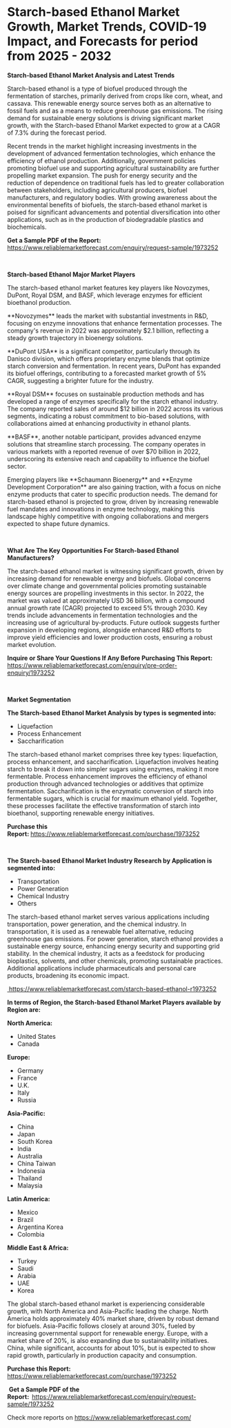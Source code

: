 <p><h1>Starch-based Ethanol Market Growth, Market Trends, COVID-19 Impact, and Forecasts for period from 2025 - 2032</h1></p><p><strong>Starch-based Ethanol Market Analysis and Latest Trends</strong></p>
<p><p>Starch-based ethanol is a type of biofuel produced through the fermentation of starches, primarily derived from crops like corn, wheat, and cassava. This renewable energy source serves both as an alternative to fossil fuels and as a means to reduce greenhouse gas emissions. The rising demand for sustainable energy solutions is driving significant market growth, with the Starch-based Ethanol Market expected to grow at a CAGR of 7.3% during the forecast period.</p><p>Recent trends in the market highlight increasing investments in the development of advanced fermentation technologies, which enhance the efficiency of ethanol production. Additionally, government policies promoting biofuel use and supporting agricultural sustainability are further propelling market expansion. The push for energy security and the reduction of dependence on traditional fuels has led to greater collaboration between stakeholders, including agricultural producers, biofuel manufacturers, and regulatory bodies. With growing awareness about the environmental benefits of biofuels, the starch-based ethanol market is poised for significant advancements and potential diversification into other applications, such as in the production of biodegradable plastics and biochemicals.</p></p>
<p><strong>Get a Sample PDF of the Report:&nbsp;</strong> <a href="https://www.reliablemarketforecast.com/enquiry/request-sample/1973252?utm_campaign=1169&utm_medium=2&utm_source=Github&utm_content=ia&utm_term=04022025&utm_id=starch-based-ethanol">https://www.reliablemarketforecast.com/enquiry/request-sample/1973252</a></p>
<p>&nbsp;</p>
<p><strong>Starch-based Ethanol Major Market Players</strong></p>
<p><p>The starch-based ethanol market features key players like Novozymes, DuPont, Royal DSM, and BASF, which leverage enzymes for efficient bioethanol production. </p><p>**Novozymes** leads the market with substantial investments in R&D, focusing on enzyme innovations that enhance fermentation processes. The company's revenue in 2022 was approximately $2.1 billion, reflecting a steady growth trajectory in bioenergy solutions.</p><p>**DuPont USA** is a significant competitor, particularly through its Danisco division, which offers proprietary enzyme blends that optimize starch conversion and fermentation. In recent years, DuPont has expanded its biofuel offerings, contributing to a forecasted market growth of 5% CAGR, suggesting a brighter future for the industry.</p><p>**Royal DSM** focuses on sustainable production methods and has developed a range of enzymes specifically for the starch ethanol industry. The company reported sales of around $12 billion in 2022 across its various segments, indicating a robust commitment to bio-based solutions, with collaborations aimed at enhancing productivity in ethanol plants.</p><p>**BASF**, another notable participant, provides advanced enzyme solutions that streamline starch processing. The company operates in various markets with a reported revenue of over $70 billion in 2022, underscoring its extensive reach and capability to influence the biofuel sector.</p><p>Emerging players like **Schaumann Bioenergy** and **Enzyme Development Corporation** are also gaining traction, with a focus on niche enzyme products that cater to specific production needs. The demand for starch-based ethanol is projected to grow, driven by increasing renewable fuel mandates and innovations in enzyme technology, making this landscape highly competitive with ongoing collaborations and mergers expected to shape future dynamics.</p></p>
<p>&nbsp;</p>
<p><strong>What Are The Key Opportunities For Starch-based Ethanol Manufacturers?</strong></p>
<p><p>The starch-based ethanol market is witnessing significant growth, driven by increasing demand for renewable energy and biofuels. Global concerns over climate change and governmental policies promoting sustainable energy sources are propelling investments in this sector. In 2022, the market was valued at approximately USD 36 billion, with a compound annual growth rate (CAGR) projected to exceed 5% through 2030. Key trends include advancements in fermentation technologies and the increasing use of agricultural by-products. Future outlook suggests further expansion in developing regions, alongside enhanced R&D efforts to improve yield efficiencies and lower production costs, ensuring a robust market evolution.</p></p>
<p><strong>Inquire or Share Your Questions If Any Before Purchasing This Report:</strong> <a href="https://www.reliablemarketforecast.com/enquiry/pre-order-enquiry/1973252?utm_campaign=1169&utm_medium=2&utm_source=Github&utm_content=ia&utm_term=04022025&utm_id=starch-based-ethanol">https://www.reliablemarketforecast.com/enquiry/pre-order-enquiry/1973252</a></p>
<p>&nbsp;</p>
<p><strong>Market Segmentation</strong></p>
<p><strong>The Starch-based Ethanol Market Analysis by types is segmented into:</strong></p>
<p><ul><li>Liquefaction</li><li>Process Enhancement</li><li>Saccharification</li></ul></p>
<p><p>The starch-based ethanol market comprises three key types: liquefaction, process enhancement, and saccharification. Liquefaction involves heating starch to break it down into simpler sugars using enzymes, making it more fermentable. Process enhancement improves the efficiency of ethanol production through advanced technologies or additives that optimize fermentation. Saccharification is the enzymatic conversion of starch into fermentable sugars, which is crucial for maximum ethanol yield. Together, these processes facilitate the effective transformation of starch into bioethanol, supporting renewable energy initiatives.</p></p>
<p><strong>Purchase this Report:&nbsp;</strong><a href="https://www.reliablemarketforecast.com/purchase/1973252?utm_campaign=1169&utm_medium=2&utm_source=Github&utm_content=ia&utm_term=04022025&utm_id=starch-based-ethanol">https://www.reliablemarketforecast.com/purchase/1973252</a></p>
<p>&nbsp;</p>
<p><strong>The Starch-based Ethanol Market Industry Research by Application is segmented into:</strong></p>
<p><ul><li>Transportation</li><li>Power Generation</li><li>Chemical Industry</li><li>Others</li></ul></p>
<p><p>The starch-based ethanol market serves various applications including transportation, power generation, and the chemical industry. In transportation, it is used as a renewable fuel alternative, reducing greenhouse gas emissions. For power generation, starch ethanol provides a sustainable energy source, enhancing energy security and supporting grid stability. In the chemical industry, it acts as a feedstock for producing bioplastics, solvents, and other chemicals, promoting sustainable practices. Additional applications include pharmaceuticals and personal care products, broadening its economic impact.</p></p>
<p><a href="https://www.reliablemarketforecast.com/starch-based-ethanol-r1973252?utm_campaign=1169&utm_medium=2&utm_source=Github&utm_content=ia&utm_term=04022025&utm_id=starch-based-ethanol">&nbsp;https://www.reliablemarketforecast.com/starch-based-ethanol-r1973252</a></p>
<p><strong>In terms of Region, the Starch-based Ethanol Market Players available by Region are:</strong></p>
<p>
    <p> <strong> North America: </strong>
        <ul>
            <li>United States</li>
            <li>Canada</li>
        </ul>
        </p> 
    <p> <strong> Europe: </strong>
        <ul>
            <li>Germany</li>
            <li>France</li>
            <li>U.K.</li>
            <li>Italy</li>
            <li>Russia</li>
        </ul>
        </p> 
    <p> <strong> Asia-Pacific: </strong>
        <ul>
            <li>China</li>
            <li>Japan</li>
            <li>South Korea</li>
            <li>India</li>
            <li>Australia</li>
            <li>China Taiwan</li>
            <li>Indonesia</li>
            <li>Thailand</li>
            <li>Malaysia</li>
        </ul>
        </p> 
    <p> <strong> Latin America: </strong>
        <ul>
            <li>Mexico</li>
            <li>Brazil</li>
            <li>Argentina Korea</li>
            <li>Colombia</li>
        </ul>
        </p> 
    <p> <strong> Middle East & Africa: </strong>
        <ul>
            <li>Turkey</li>
            <li>Saudi</li>
            <li>Arabia</li>
            <li>UAE</li>
            <li>Korea</li>
        </ul>
    </p>
    </p>
<p><p>The global starch-based ethanol market is experiencing considerable growth, with North America and Asia-Pacific leading the charge. North America holds approximately 40% market share, driven by robust demand for biofuels. Asia-Pacific follows closely at around 30%, fueled by increasing governmental support for renewable energy. Europe, with a market share of 20%, is also expanding due to sustainability initiatives. China, while significant, accounts for about 10%, but is expected to show rapid growth, particularly in production capacity and consumption.</p></p>
<p><strong>Purchase this Report: </strong><a href="https://www.reliablemarketforecast.com/purchase/1973252?utm_campaign=1169&utm_medium=2&utm_source=Github&utm_content=ia&utm_term=04022025&utm_id=starch-based-ethanol">https://www.reliablemarketforecast.com/purchase/1973252</a></p>
<p>&nbsp;<strong>Get a Sample PDF of the Report:&nbsp;&nbsp;</strong><a href="https://www.reliablemarketforecast.com/enquiry/request-sample/1973252?utm_campaign=1169&utm_medium=2&utm_source=Github&utm_content=ia&utm_term=04022025&utm_id=starch-based-ethanol">https://www.reliablemarketforecast.com/enquiry/request-sample/1973252</a></p>
<p><strong></strong></p>
<p>Check more reports on <a href="https://www.reliablemarketforecast.com/?utm_campaign=1169&utm_medium=2&utm_source=Github&utm_content=ia&utm_term=04022025&utm_id=starch-based-ethanol">https://www.reliablemarketforecast.com/</a></p>